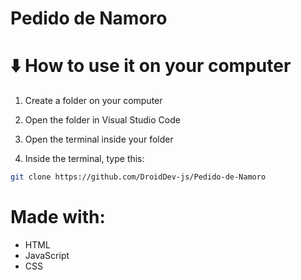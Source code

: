 # Pedido de Namoro

# ⬇️ How to use it on your computer

1. Create a folder on your computer

2. Open the folder in Visual Studio Code

3. Open the terminal inside your folder

4. Inside the terminal, type this:

```bash
git clone https://github.com/DroidDev-js/Pedido-de-Namoro
```
# Made with:

- HTML
- JavaScript
- CSS
